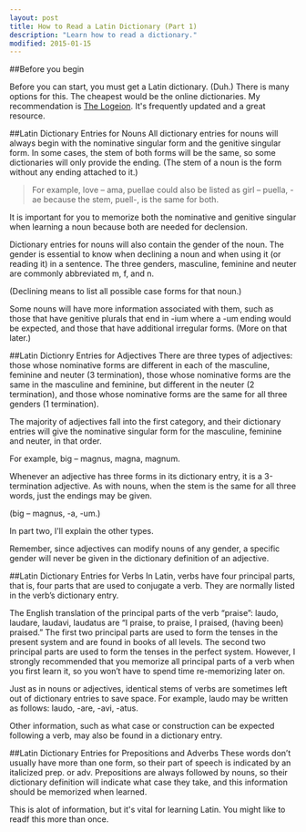```yaml
---
layout: post
title: How to Read a Latin Dictionary (Part 1)
description: "Learn how to read a dictionary."
modified: 2015-01-15
---
```


##Before you begin

Before you can start, you must get a Latin dictionary. (Duh.) There is many options for this. The cheapest would be the online dictionaries. My recommendation is [The Logeion](http://logeion.uchicago.edu/index.html). It's frequently updated and a great resource.

##Latin Dictionary Entries for Nouns
All dictionary entries for nouns will always begin with the nominative singular form and the genitive singular form. In some cases, the stem of both forms will be the same, so some dictionaries will only provide the ending. (The stem of a noun is the form without any ending attached to it.)

>For example, love – ama, puellae could also be listed as girl – puella, -ae because the stem, puell-, is the same for both.

It is important for you to memorize both the nominative and genitive singular when learning a noun because both are needed for declension.

Dictionary entries for nouns will also contain the gender of the noun. The gender is essential to know when declining a noun and when using it (or reading it) in a sentence. The three genders, masculine, feminine and neuter are commonly abbreviated m, f, and n.

(Declining means to list all possible case forms for that noun.)

Some nouns will have more information associated with them, such as those that have genitive plurals that end in -ium where a -um ending would be expected, and those that have additional irregular forms. (More on that later.)

##Latin Dictionry Entries for Adjectives
There are three types of adjectives: those whose nominative forms are different in each of the masculine, feminine and neuter (3 termination), those whose nominative forms are the same in the masculine and feminine, but different in the neuter (2 termination), and those whose nominative forms are the same for all three genders (1 termination).

The majority of adjectives fall into the first category, and their dictionary entries will give the nominative singular form for the masculine, feminine and neuter, in that order. 

For example, big – magnus, magna, magnum. 

Whenever an adjective has three forms in its dictionary entry, it is a 3-termination adjective. As with nouns, when the stem is the same for all three words, just the endings may be given.

(big – magnus, -a, -um.)

In part two, I'll explain the other types.

Remember, since adjectives can modify nouns of any gender, a specific gender will never be given in the dictionary definition of an adjective.

##Latin Dictionary Entries for Verbs
In Latin, verbs have four principal parts, that is, four parts that are used to conjugate a verb. They are normally listed in the verb’s dictionary entry. 

The English translation of the principal parts of the verb “praise”: laudo, laudare, laudavi, laudatus are “I praise, to praise, I praised, (having been) praised.” The first two principal parts are used to form the tenses in the present system and are found in books of all levels. The second two principal parts are used to form the tenses in the perfect system. However, I strongly recommended that you memorize all principal parts of a verb when you first learn it, so you won’t have to spend time re-memorizing later on.

Just as in nouns or adjectives, identical stems of verbs are sometimes left out of dictionary entries to save space. For example, laudo may be written as follows: laudo, -are, -avi, -atus.

Other information, such as what case or construction can be expected following a verb, may also be found in a dictionary entry.

##Latin Dictionary Entries for Prepositions and Adverbs
These words don’t usually have more than one form, so their part of speech is indicated by an italicized prep. or adv. Prepositions are always followed by nouns, so their dictionary definition will indicate what case they take, and this information should be memorized when learned.

This is alot of information, but it's vital for learning Latin. You might like to readf this more than once.